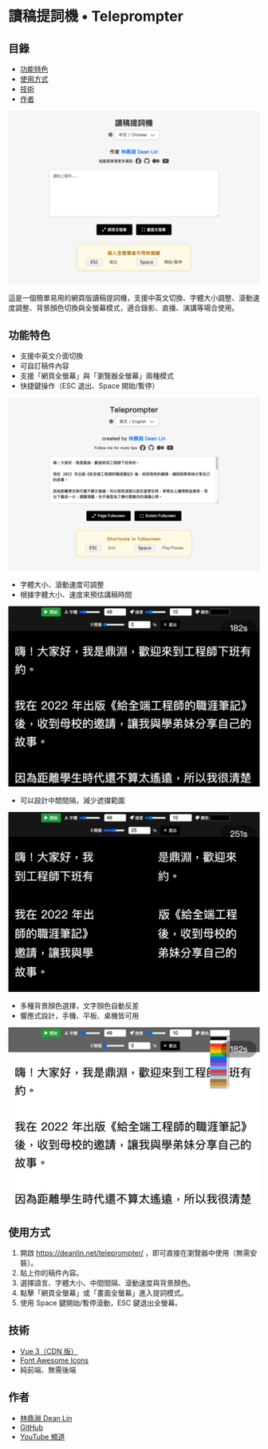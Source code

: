 # 讀稿提詞機 • Teleprompter

## 目錄
- [功能特色](#功能特色)
- [使用方式](#使用方式)
- [技術](#技術)
- [作者](#作者)

![img](./img/ch.png)

這是一個簡單易用的網頁版讀稿提詞機，支援中英文切換、字體大小調整、滾動速度調整、背景顏色切換與全螢幕模式，適合錄影、直播、演講等場合使用。

## 功能特色

- 支援中英文介面切換
- 可自訂稿件內容
- 支援「網頁全螢幕」與「瀏覽器全螢幕」兩種模式
- 快捷鍵操作（ESC 退出、Space 開始/暫停）

![img](./img/en.png)

- 字體大小、滾動速度可調整
- 根據字體大小、速度來預估講稿時間

![img](./img/dark.png)

- 可以設計中間間隔，減少遮擋範圍

![img](./img/gap.png)

- 多種背景顏色選擇，文字顏色自動反差
- 響應式設計，手機、平板、桌機皆可用

![img](./img/light.png)

## 使用方式

1. 開啟 https://deanlin.net/teleprompter/ ，即可直接在瀏覽器中使用（無需安裝）。
2. 貼上你的稿件內容。
3. 選擇語言、字體大小、中間間隔、滾動速度與背景顏色。
4. 點擊「網頁全螢幕」或「畫面全螢幕」進入提詞模式。
5. 使用 Space 鍵開始/暫停滾動，ESC 鍵退出全螢幕。

## 技術

- [Vue 3（CDN 版）](https://vuejs.org/)
- [Font Awesome Icons](https://fontawesome.com/)
- 純前端、無需後端

## 作者

- [林鼎淵 Dean Lin](https://facebook.com/deanlinbao)
- [GitHub](https://github.com/dean9703111)
- [YouTube 頻道](https://youtube.com/@dlcorner)
